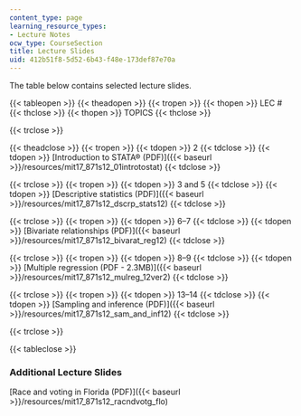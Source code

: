 ```yaml
---
content_type: page
learning_resource_types:
- Lecture Notes
ocw_type: CourseSection
title: Lecture Slides
uid: 412b51f8-5d52-6b43-f48e-173def87e70a
---
```


The table below contains selected lecture slides.

{{< tableopen >}}
{{< theadopen >}}
{{< tropen >}}
{{< thopen >}}
LEC #
{{< thclose >}}
{{< thopen >}}
TOPICS
{{< thclose >}}

{{< trclose >}}

{{< theadclose >}}
{{< tropen >}}
{{< tdopen >}}
2
{{< tdclose >}}
{{< tdopen >}}
[Introduction to STATA® (PDF)]({{< baseurl >}}/resources/mit17_871s12_01introtostat)
{{< tdclose >}}

{{< trclose >}}
{{< tropen >}}
{{< tdopen >}}
3 and 5
{{< tdclose >}}
{{< tdopen >}}
[Descriptive statistics (PDF)]({{< baseurl >}}/resources/mit17_871s12_dscrp_stats12)
{{< tdclose >}}

{{< trclose >}}
{{< tropen >}}
{{< tdopen >}}
6–7
{{< tdclose >}}
{{< tdopen >}}
[Bivariate relationships (PDF)]({{< baseurl >}}/resources/mit17_871s12_bivarat_reg12)
{{< tdclose >}}

{{< trclose >}}
{{< tropen >}}
{{< tdopen >}}
8–9
{{< tdclose >}}
{{< tdopen >}}
[Multiple regression (PDF - 2.3MB)]({{< baseurl >}}/resources/mit17_871s12_mulreg_12ver2)
{{< tdclose >}}

{{< trclose >}}
{{< tropen >}}
{{< tdopen >}}
13–14
{{< tdclose >}}
{{< tdopen >}}
[Sampling and inference (PDF)]({{< baseurl >}}/resources/mit17_871s12_sam_and_inf12)
{{< tdclose >}}

{{< trclose >}}

{{< tableclose >}}

### Additional Lecture Slides

[Race and voting in Florida (PDF)]({{< baseurl >}}/resources/mit17_871s12_racndvotg_flo)